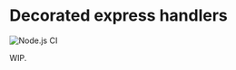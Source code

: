 # Decorated express handlers

![Node.js CI](https://github.com/BrokenSwing/decorated-express-handlers/workflows/Node.js%20CI/badge.svg)

WIP.
